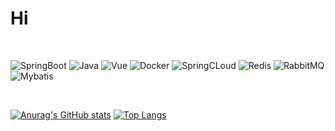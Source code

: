 # Hi

<br>

 <img alt="SpringBoot" src="https://img.shields.io/badge/-SpringBoot-33ff99?style=flat-square&logo=springboot&logoColor=white" />  <img alt="Java" src="https://img.shields.io/badge/-Java-33ccff?style=flat-square&logo=JDK&logoColor=white" /> <img alt="Vue" src="https://img.shields.io/badge/-Vue-ff3333?style=flat-square&logo=vue.js&logoColor=white" /> <img alt="Docker" src="https://img.shields.io/badge/-Docker-33ccff?style=flat-square&logo=docker&logoColor=white" /> <img alt="SpringCLoud" src="https://img.shields.io/badge/-SpringCLoud-33ff99?style=flat-square&logo=SpringCLoud&logoColor=white" /> <img alt="Redis" src="https://img.shields.io/badge/-Reids-ff3333?style=flat-square&logo=redis&logoColor=white" /> <img alt="RabbitMQ" src="https://img.shields.io/badge/-RabbitMQ-ff9933?style=flat-square&logo=rabbitmq&logoColor=white" /> <img alt="Mybatis" src="https://img.shields.io/badge/-Mybatis-66ffff?style=flat-square&logo=myabtis&logoColor=white" /> 


<br>


[![Anurag's GitHub stats](https://github-readme-stats.vercel.app/api?username=SorrowPhage)](https://github.com/anuraghazra/github-readme-stats) [![Top Langs](https://github-readme-stats.vercel.app/api/top-langs/?username=SorrowPhage)](https://github.com/anuraghazra/github-readme-stats)




<!---
SorrowPhage/SorrowPhage is a ✨ special ✨ repository because its `README.md` (this file) appears on your GitHub profile.
You can click the Preview link to take a look at your changes.
--->
